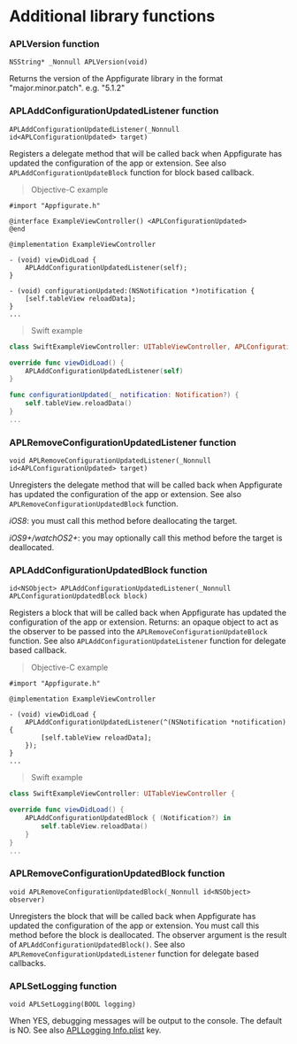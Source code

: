 # Additional library functions

### APLVersion function

`NSString* _Nonnull APLVersion(void)`

Returns the version of the Appfigurate library in the format "major.minor.patch". e.g. "5.1.2"

### APLAddConfigurationUpdatedListener function

`APLAddConfigurationUpdatedListener(_Nonnull id<APLConfigurationUpdated> target)`

Registers a delegate method that will be called back when Appfigurate has updated the configuration of the app or extension. See also `APLAddConfigurationUpdateBlock` function for block based callback.

> Objective-C example

```objc
#import "Appfigurate.h"

@interface ExampleViewController() <APLConfigurationUpdated>
@end

@implementation ExampleViewController

- (void) viewDidLoad {
    APLAddConfigurationUpdatedListener(self);
}

- (void) configurationUpdated:(NSNotification *)notification {
    [self.tableView reloadData];
}
...
```

> Swift example

```swift
class SwiftExampleViewController: UITableViewController, APLConfigurationUpdated {

override func viewDidLoad() {
    APLAddConfigurationUpdatedListener(self)
}

func configurationUpdated(_ notification: Notification?) {
    self.tableView.reloadData()
}
...
```

### APLRemoveConfigurationUpdatedListener function

`void APLRemoveConfigurationUpdatedListener(_Nonnull id<APLConfigurationUpdated> target)`

Unregisters the delegate method that will be called back when Appfigurate has updated the configuration of the app or extension. See also `APLRemoveConfigurationUpdatedBlock` function.

*iOS8*: you must call this method before deallocating the target. 

*iOS9+/watchOS2+*: you may optionally call this method before the target is deallocated.

### APLAddConfigurationUpdatedBlock function

`id<NSObject> APLAddConfigurationUpdatedListener(_Nonnull APLConfigurationUpdatedBlock block)`

Registers a block that will be called back when Appfigurate has updated the configuration of the app or extension. Returns: an opaque object to act as the observer to be passed into the `APLRemoveConfigurationUpdateBlock` function. See also `APLAddConfigurationUpdateListener` function for delegate based callback.

> Objective-C example

```objc
#import "Appfigurate.h"

@implementation ExampleViewController

- (void) viewDidLoad {
    APLAddConfigurationUpdatedListener(^(NSNotification *notification) {
        [self.tableView reloadData];
    });
}
...
```

> Swift example

```swift
class SwiftExampleViewController: UITableViewController {

override func viewDidLoad() {
    APLAddConfigurationUpdatedBlock { (Notification?) in
	    self.tableView.reloadData()
    }
}
...
```

### APLRemoveConfigurationUpdatedBlock function

`void APLRemoveConfigurationUpdatedBlock(_Nonnull id<NSObject> observer)`

Unregisters the block that will be called back when Appfigurate has updated 
the configuration of the app or extension. You must call this method before the block is deallocated. The observer argument is the result of 
`APLAddConfigurationUpdatedBlock()`. See also `APLRemoveConfigurationUpdatedListener` function for delegate based callbacks.

### APLSetLogging function

`void APLSetLogging(BOOL logging)`

When YES, debugging messages will be output to the console. The default is NO.
See also [APLLogging Info.plist](./AdvancedConfiguration.md) key.
